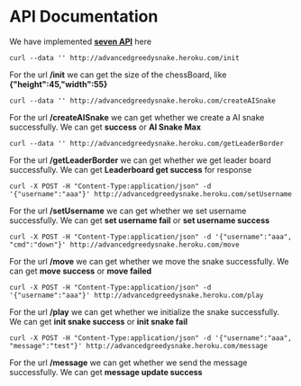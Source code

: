 # API Documentation

We have implemented <b><u>seven API</u></b> here
```
curl --data '' http://advancedgreedysnake.heroku.com/init
```
For the url __/init__ we can get the size of the chessBoard, like __{"height":45,"width":55}__
```
curl --data '' http://advancedgreedysnake.heroku.com/createAISnake
```
For the url __/createAISnake__ we can get whether we create a AI snake successfully. We can get __success__ or __AI Snake Max__
```
curl --data '' http://advancedgreedysnake.heroku.com/getLeaderBorder
```
For the url __/getLeaderBorder__ we can get whether we get leader board successfully. We can get __Leaderboard get success__ for response

```
curl -X POST -H "Content-Type:application/json" -d '{"username":"aaa"}' http://advancedgreedysnake.heroku.com/setUsername

```
For the url __/setUsername__ we can get whether we set username successfully. We can get __set username fail__ or __set username success__

```
curl -X POST -H "Content-Type:application/json" -d '{"username":"aaa", "cmd":"down"}' http://advancedgreedysnake.heroku.com/move
```
For the url __/move__ we can get whether we move the snake successfully. We can get __move success__ or __move failed__

```
curl -X POST -H "Content-Type:application/json" -d '{"username":"aaa"}' http://advancedgreedysnake.heroku.com/play
```
For the url __/play__ we can get whether we initialize the snake successfully. We can get __init snake success__ or __init snake fail__

```
curl -X POST -H "Content-Type:application/json" -d '{"username":"aaa", "message":"test"}' http://advancedgreedysnake.heroku.com/message
```
For the url __/message__ we can get whether we send the message successfully. We can get __message update success__
